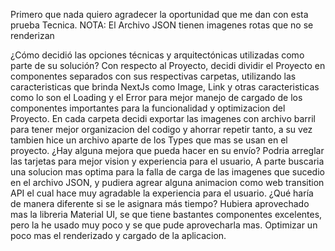 Primero que nada quiero agradecer la oportunidad que me dan con esta prueba Tecnica.
NOTA: El Archivo JSON tienen imagenes rotas que no se renderizan

¿Cómo decidió las opciones técnicas y arquitectónicas utilizadas como parte de su solución?
Con respecto al Proyecto, decidi dividir el Proyecto en componentes separados con sus respectivas carpetas, utilizando las caracteristicas que brinda NextJs como 
Image, Link y otras caracteristicas como lo son el Loading y el Error para mejor manejo de cargado de los componentes importantes para la funcionalidad y optimizacion del Proyecto.
En cada carpeta decidi exportar las imagenes con archivo barril para tener mejor organizacion del codigo y ahorrar repetir tanto, a su vez tambien hice un archivo aparte de los Types que mas se usan en el proyecto.
¿Hay alguna mejora que pueda hacer en su envío?
Podria arreglar las tarjetas para mejor vision y experiencia para el usuario, A parte buscaria una solucion mas optima para la falla de carga de las imagenes que sucedio en el archivo JSON, y pudiera agrear alguna animacion como web transition API el cual hace muy agradable la experiencia para el usuario.
¿Qué haría de manera diferente si se le asignara más tiempo?
Hubiera aprovechado mas la libreria Material UI, se que tiene bastantes componentes excelentes, pero la he usado muy poco y se que pude aprovecharla mas.
Optimizar un poco mas el renderizado y cargado de la aplicacion.

